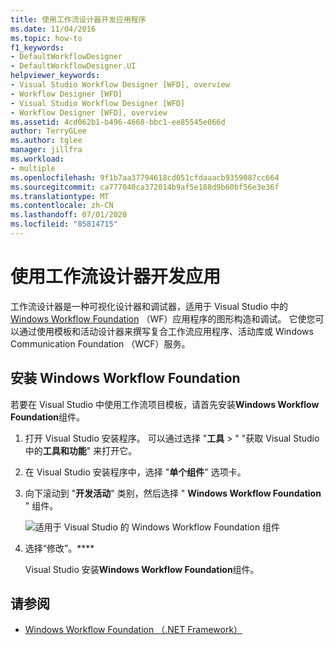 ```yaml
---
title: 使用工作流设计器开发应用程序
ms.date: 11/04/2016
ms.topic: how-to
f1_keywords:
- DefaultWorkflowDesigner
- DefaultWorkflowDesigner.UI
helpviewer_keywords:
- Visual Studio Workflow Designer [WFD], overview
- Workflow Designer [WFD]
- Visual Studio Workflow Designer [WFD]
- Workflow Designer [WFD], overview
ms.assetid: 4cd062b1-b496-4668-bbc1-ee85545e066d
author: TerryGLee
ms.author: tglee
manager: jillfra
ms.workload:
- multiple
ms.openlocfilehash: 9f1b7aa37794618cd051cfdaaacb9359087cc664
ms.sourcegitcommit: ca777040ca372014b9af5e188d9b60bf56e3e36f
ms.translationtype: MT
ms.contentlocale: zh-CN
ms.lasthandoff: 07/01/2020
ms.locfileid: "85814715"
---
```

# <a name="develop-apps-with-the-workflow-designer"></a>使用工作流设计器开发应用

工作流设计器是一种可视化设计器和调试器，适用于 Visual Studio 中的[Windows Workflow Foundation](/dotnet/framework/windows-workflow-foundation/index) （WF）应用程序的图形构造和调试。 它使您可以通过使用模板和活动设计器来撰写复合工作流应用程序、活动库或 Windows Communication Foundation （WCF）服务。

## <a name="install-windows-workflow-foundation"></a>安装 Windows Workflow Foundation

若要在 Visual Studio 中使用工作流项目模板，请首先安装**Windows Workflow Foundation**组件。

1. 打开 Visual Studio 安装程序。 可以通过选择 "**工具**  >  " "获取 Visual Studio 中的**工具和功能**" 来打开它。

1. 在 Visual Studio 安装程序中，选择 "**单个组件**" 选项卡。

1. 向下滚动到 "**开发活动**" 类别，然后选择 " **Windows Workflow Foundation** " 组件。

   ![适用于 Visual Studio 的 Windows Workflow Foundation 组件](media/windows-workflow-foundation-component.png)

1. 选择“修改”。****

   Visual Studio 安装**Windows Workflow Foundation**组件。

## <a name="see-also"></a>请参阅

- [Windows Workflow Foundation （.NET Framework）](/dotnet/framework/windows-workflow-foundation/index)
